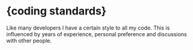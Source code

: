 # {coding standards}

Like many developers I have a certain style to all my code. This is influenced by years of experience, personal preference and discussions with other people. 
